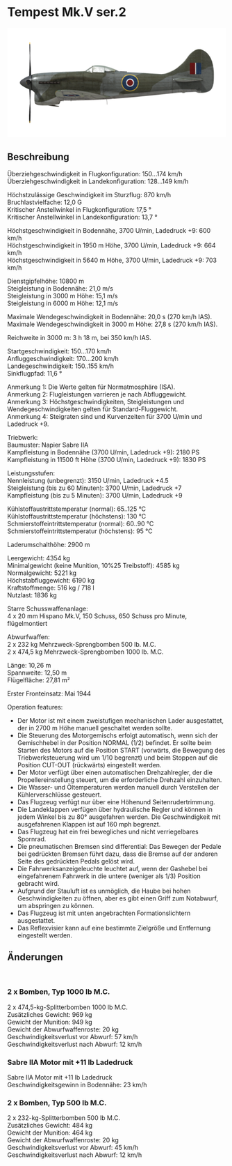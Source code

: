 # Tempest Mk.V ser.2  
  
![tempestmkvs2](../images/tempestmkvs2.png)  
  
## Beschreibung  
  
Überziehgeschwindigkeit in Flugkonfiguration: 150...174 km/h  
Überziehgeschwindigkeit in Landekonfiguration: 128...149 km/h  
  
Höchstzulässige Geschwindigkeit im Sturzflug: 870 km/h  
Bruchlastvielfache: 12,0 G  
Kritischer Anstellwinkel in Flugkonfiguration: 17,5 °  
Kritischer Anstellwinkel in Landekonfiguration: 13,7 °  
  
Höchstgeschwindigkeit in Bodennähe, 3700 U/min, Ladedruck +9: 600 km/h  
Höchstgeschwindigkeit in 1950 m Höhe, 3700 U/min, Ladedruck +9: 664 km/h  
Höchstgeschwindigkeit in 5640 m Höhe, 3700 U/min, Ladedruck +9: 703 km/h  
  
Dienstgipfelhöhe: 10800 m  
Steigleistung in Bodennähe: 21,0 m/s  
Steigleistung in 3000 m Höhe: 15,1 m/s  
Steigleistung in 6000 m Höhe: 12,1 m/s  
  
Maximale Wendegeschwindigkeit in Bodennähe: 20,0 s (270 km/h IAS).  
Maximale Wendegeschwindigkeit in 3000 m Höhe: 27,8 s (270 km/h IAS).  
  
Reichweite in 3000 m: 3 h 18 m, bei 350 km/h IAS.  
  
Startgeschwindigkeit: 150...170 km/h  
Anfluggeschwindigkeit: 170...200 km/h  
Landegeschwindigkeit: 150..155 km/h  
Sinkflugpfad: 11,6 °  
  
Anmerkung 1: Die Werte gelten für Normatmosphäre (ISA).  
Anmerkung 2: Flugleistungen varrieren je nach Abfluggewicht.  
Anmerkung 3: Höchstgeschwindigkeiten, Steigleistungen und Wendegeschwindigkeiten gelten für Standard-Fluggewicht.  
Anmerkung 4: Steigraten sind und Kurvenzeiten für 3700 U/min und Ladedruck +9.  
  
Triebwerk:  
Baumuster: Napier Sabre IIA  
Kampfleistung in Bodennähe (3700 U/min, Ladedruck +9): 2180 PS  
Kampfleistung in 11500 ft Höhe (3700 U/min, Ladedruck +9): 1830 PS  
  
Leistungsstufen:  
Nennleistung (unbegrenzt): 3150 U/min, Ladedruck +4.5  
Steigleistung (bis zu 60 Minuten): 3700 U/min, Ladedruck +7  
Kampfleistung (bis zu 5 Minuten): 3700 U/min, Ladedruck +9  
  
Kühlstoffaustrittstemperatur (normal): 65..125 °C  
Kühlstoffaustrittstemperatur (höchstens): 130 °C  
Schmierstoffeintrittstemperatur (normal): 60..90 °C  
Schmierstoffeintrittstemperatur (höchstens): 95 °C  
  
Laderumschalthöhe: 2900 m  
  
Leergewicht: 4354 kg  
Minimalgewicht (keine Munition, 10%25 Treibstoff): 4585 kg  
Normalgewicht: 5221 kg  
Höchstabfluggewicht: 6190 kg  
Kraftstoffmenge: 516 kg / 718 l  
Nutzlast: 1836 kg  
  
Starre Schusswaffenanlage:  
4 x 20 mm Hispano Mk.V, 150 Schuss, 650 Schuss pro Minute, flügelmontiert  
  
Abwurfwaffen:  
2 x 232 kg Mehrzweck-Sprengbomben 500 lb. M.C.  
2 x 474,5 kg Mehrzweck-Sprengbomben 1000 lb. M.C.  
  
Länge: 10,26 m  
Spannweite: 12,50 m  
Flügelfläche: 27,81 m²  
  
Erster Fronteinsatz: Mai 1944  
  
Operation features:  
- Der Motor ist mit einem zweistufigen mechanischen Lader ausgestattet, der in 2700 m Höhe manuell geschaltet werden sollte.  
- Die Steuerung des Motorgemischs erfolgt automatisch, wenn sich der Gemischhebel in der Position NORMAL (1/2) befindet. Er sollte beim Starten des Motors auf die Position START (vorwärts, die Bewegung des Triebwerksteuerung wird um 1/10 begrenzt) und beim Stoppen auf die Position CUT-OUT (rückwärts) eingestellt werden.  
- Der Motor verfügt über einen automatischen Drehzahlregler, der die Propellereinstellung steuert, um die erforderliche Drehzahl einzuhalten.  
- Die Wasser- und Öltemperaturen werden manuell durch Verstellen der Kühlerverschlüsse gesteuert.  
- Das Flugzeug verfügt nur über eine Höhenund Seitenrudertrimmung.  
- Die Landeklappen verfügen über hydraulische Regler und können in jedem Winkel bis zu 80° ausgefahren werden. Die Geschwindigkeit mit ausgefahrenen Klappen ist auf 160 mph begrenzt.  
- Das Flugzeug hat ein frei bewegliches und nicht verriegelbares Spornrad.  
- Die pneumatischen Bremsen sind differential: Das Bewegen der Pedale bei gedrückten Bremsen führt dazu, dass die Bremse auf der anderen Seite des gedrückten Pedals gelöst wird.  
- Die Fahrwerksanzeigeleuchte leuchtet auf, wenn der Gashebel bei eingefahrenem Fahrwerk in die untere (weniger als 1/3) Position gebracht wird.  
- Aufgrund der Stauluft ist es unmöglich, die Haube bei hohen Geschwindigkeiten zu öffnen, aber es gibt einen Griff zum Notabwurf, um abspringen zu können.  
- Das Flugzeug ist mit unten angebrachten Formationslichtern ausgestattet.  
- Das Reflexvisier kann auf eine bestimmte Zielgröße und Entfernung eingestellt werden.  
  
## Änderungen  
  ﻿
  
### 2 x Bomben, Typ 1000 lb M.C.  
  
2 x 474,5-kg-Splitterbomben 1000 lb M.C.  
Zusätzliches Gewicht: 969 kg  
Gewicht der Munition: 949 kg  
Gewicht der Abwurfwaffenroste: 20 kg  
Geschwindigkeitsverlust vor Abwurf: 57 km/h  
Geschwindigkeitsverlust nach Abwurf: 12 km/h  ﻿
  
### Sabre IIA Motor mit +11 lb Ladedruck  
  
Sabre IIA Motor mit +11 lb Ladedruck  
Geschwindigkeitsgewinn in Bodennähe: 23 km/h  ﻿
  
### 2 x Bomben, Typ 500 lb M.C.  
  
2 x 232-kg-Splitterbomben 500 lb M.C.  
Zusätzliches Gewicht: 484 kg  
Gewicht der Munition: 464 kg  
Gewicht der Abwurfwaffenroste: 20 kg  
Geschwindigkeitsverlust vor Abwurf: 45 km/h  
Geschwindigkeitsverlust nach Abwurf: 12 km/h  
